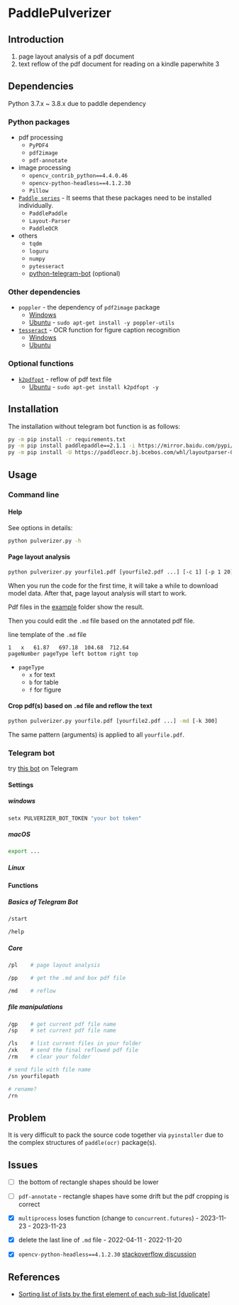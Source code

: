 # PaddlePulverizer

## Introduction

1. page layout analysis of a pdf document
2. text reflow of the pdf document for reading on a kindle paperwhite 3

## Dependencies

Python 3.7.x ~ 3.8.x due to paddle dependency

### Python packages
- pdf processing
  - `PyPDF4`
  - `pdf2image`
  - `pdf-annotate`
- image processing
  - `opencv_contrib_python==4.4.0.46`
  - `opencv-python-headless==4.1.2.30`
  - `Pillow`
- [`Paddle series`](https://github.com/PaddlePaddle/PaddleOCR/blob/release/2.2/ppstructure/README_ch.md) - It seems that these packages need to be installed individually.
  - `PaddlePaddle`
  - `Layout-Parser`
  - `PaddleOCR`
- others
  - `tqdm`
  - `loguru`
  - `numpy`
  - `pytesseract`
  - [python-telegram-bot](https://github.com/python-telegram-bot/python-telegram-bot) (optional)


### Other dependencies
- `poppler` - the dependency of `pdf2image` package
  - [Windows](https://github.com/oschwartz10612/poppler-windows)
  - [Ubuntu](https://stackoverflow.com/questions/32156047/how-to-install-poppler-in-ubuntu-15-04) - `sudo apt-get install -y poppler-utils`
- [`tesseract`](https://github.com/UB-Mannheim/tesseract/) - OCR function for figure caption recognition
  - [Windows](https://github.com/UB-Mannheim/tesseract/wiki/)
  - [Ubuntu](https://techviewleo.com/how-to-install-tesseract-ocr-on-ubuntu/)

### Optional functions

- [`k2pdfopt`](https://www.willus.com/k2pdfopt/) - reflow of pdf text file
  - [Ubuntu](https://www.devmanuals.net/install/ubuntu/ubuntu-20-04-focal-fossa/installing-k2pdfopt-on-ubuntu20-04.html) - `sudo apt-get install k2pdfopt -y`

## Installation

The installation without telegram bot function is as follows:
```sh
py -m pip install -r requirements.txt
py -m pip install paddlepaddle==2.1.1 -i https://mirror.baidu.com/pypi/simple
py -m pip install -U https://paddleocr.bj.bcebos.com/whl/layoutparser-0.0.0-py3-none-any.whl
```
## Usage

### Command line

#### Help

See options in details:
```sh
python pulverizer.py -h
```

#### Page layout analysis
```sh
python pulverizer.py yourfile1.pdf [yourfile2.pdf ...] [-c 1] [-p 1 20]
```

When you run the code for the first time, it will take a while to download model data. After that, page layout analysis will start to work.

Pdf files in the [example](./example) folder show the result.

Then you could edit the `.md` file based on the annotated pdf file.

line template of the `.md` file

```
1	x	61.87	697.18	104.68	712.64
pageNumber pageType left bottom right top
```

- `pageType`
  - `x` for text
  - `b` for table
  - `f` for figure

#### Crop pdf(s) based on `.md` file and reflow the text
```sh
python pulverizer.py yourfile.pdf [yourfile2.pdf ...] -md [-k 300]
```


The same pattern (arguments) is applied to all `yourfile.pdf`.

### Telegram bot

try [this bot](https://t.me/pulverize_bot) on Telegram

#### Settings
##### windows
```cmd
setx PULVERIZER_BOT_TOKEN "your bot token"
```
##### macOS

```sh
export ...
```

##### Linux


#### Functions

##### Basics of Telegram Bot
```sh
/start
```

```sh
/help
```
##### Core

```sh
/pl    # page layout analysis
```

```sh
/pp    # get the .md and box pdf file
```

```sh
/md    # reflow
```


##### file manipulations
```sh
/gp    # get current pdf file name
/sp    # set current pdf file name
```

```sh
/ls    # list current files in your folder
/xk    # send the final reflowed pdf file
/rm    # clear your folder
```

```sh
# send file with file name
/sn yourfilepath  

# rename?
/rn
```

## Problem

It is very difficult to pack the source code together via `pyinstaller` due to the complex structures of `paddle(ocr)` package(s).

## Issues
- [ ] the bottom of rectangle shapes should be lower
- [ ] `pdf-annotate` - rectangle shapes have some drift but the pdf cropping is correct
- [x]  `multiprocess` loses function (change to `concurrent.futures`) - 2023-11-23 - 2023-11-23
- [x] delete the last line of `.md` file - 2022-04-11 - 2022-11-20
- [x] `opencv-python-headless==4.1.2.30` [stackoverflow discussion](https://stackoverflow.com/questions/70537488/cannot-import-name-registermattype-from-cv2-cv2)


## References

- [Sorting list of lists by the first element of each sub-list [duplicate]](https://stackoverflow.com/questions/36955553/sorting-list-of-lists-by-the-first-element-of-each-sub-list)